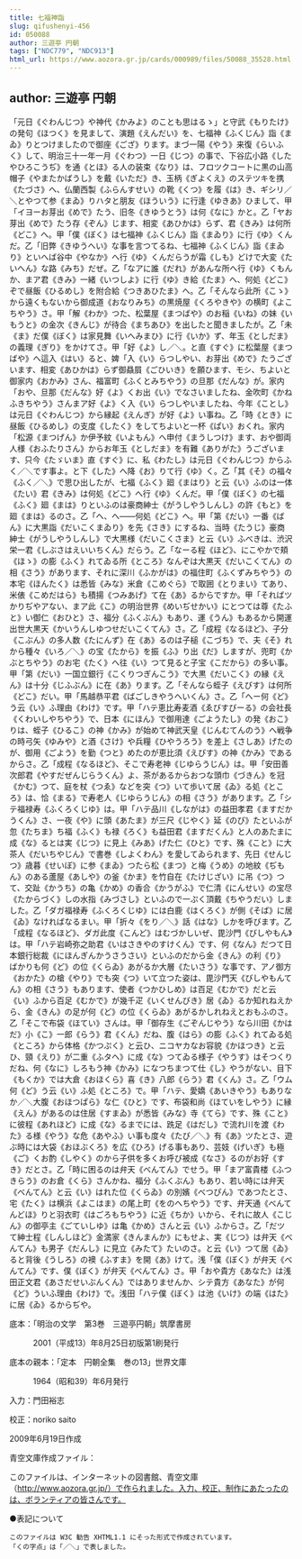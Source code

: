 ```yaml
---
title: 七福神詣
slug: qifushenyi-456
id: 050088
author: 三遊亭 円朝
tags: ["NDC779", "NDC913"]
html_url: https://www.aozora.gr.jp/cards/000989/files/50088_35528.html
---
```


## author: 三遊亭 円朝

「元日《ぐわんじつ》や神代《かみよ》のことも思はるゝ」と守武《もりたけ》の発句《ほつく》を見まして、演題《えんだい》を、七福神《ふくじん》詣《まゐ》りとつけましたので御座《ござ》ります。まづ一陽《やう》来復《らいふく》して、明治三十一年一月《ぐわつ》一日《じつ》の事で、下谷広小路《したやひろこうぢ》を通《とほ》る人の装束《なり》は、フロツクコートに黒の山高帽子《やまたかばうし》を戴《いただ》き、玉柄《ぎよくえ》のステツキを携《たづさ》へ、仏蘭西製《ふらんすせい》の靴《くつ》を履《は》き、ギシリ／＼とやつて参《まゐ》りハタと朋友《ほういう》に行逢《ゆきあ》ひまして、甲「イヨーお芽出《めで》たう、旧冬《きゆうとう》は何《なに》かと。乙「ヤお芽出《めで》たう存《ぞん》じます、相変《あひかは》らず、君《きみ》は何所《どこ》へ。甲「僕《ぼく》は七福神《ふくじん》詣《まゐり》に行《ゆ》くんだ。乙「旧弊《きゆうへい》な事を言つてるね、七福神《ふくじん》詣《まゐり》といへば谷中《やなか》へ行《ゆ》くんだらうが霜《しも》どけで大変《たいへん》な路《みち》だぜ。乙「なアに誰《だれ》があんな所へ行《ゆ》くもんか、まア君《きみ》一緒《いつしよ》に行《ゆ》き給《たま》へ、何処《どこ》ぞで昼飯《ひるめし》を附合給《つきあひたま》へ。乙「そんなら此所《こゝ》から遠くもないから御成道《おなりみち》の黒焼屋《くろやきや》の横町《よこちやう》さ。甲「解《わか》つた、松葉屋《まつばや》のお稲《いね》の妹《いもうと》の金次《きんじ》が待合《まちあひ》を出したと聞きましたが。乙「未《ま》だ僕《ぼく》は家見舞《いへみまひ》に行《いか》ず、年玉《としだま》の義理《ぎり》をかけてさ。甲「好《よ》し／＼。と直《すぐ》に松葉屋《まつばや》へ這入《はい》ると、婢「入《い》らつしやい、お芽出《めで》たうございます、相変《あひかは》らず御贔屓《ごひいき》を願ひます、モシ、ちよいと御家内《おかみ》さん、福富町《ふくとみちやう》の旦那《だんな》が。家内「おや、旦那《だんな》好《よ》くお出《い》でなさいましたね、金吹町《かねふきちやう》さんまア好《よ》く入《い》らつしやいましたね、今年《ことし》は元日《ぐわんじつ》から縁起《えんぎ》が好《よ》い事ね。乙「時《とき》に昼飯《ひるめし》の支度《したく》をしてちよいと一杯《ぱい》おくれ。家内「松源《まつげん》か伊予紋《いよもん》へ申付《まうしつけ》ます、おや御両人様《おふたりさん》からお年玉《としだま》を有難《ありがた》うございます、只今《たゞいま》直《すぐ》に、私《わたし》は元日《ぐわんじつ》からふく／＼です事よ。と下《した》へ降《お》りて行《ゆ》く。乙「其《そ》の福々《ふく／＼》で思ひ出したが、七福《ふく》廻《まはり》と云《い》ふのは一体《たい》君《きみ》は何処《どこ》へ行《ゆ》くんだ。甲「僕《ぼく》の七福《ふく》廻《まは》りといふのは豪商紳士《がうしやうしんし》の許《もと》を廻《まは》るのさ。乙「へ、へ――何処《どこ》へ。甲「第《だい》一番《ばん》に大黒詣《だいこくまゐり》を先《さき》にするね、当時《たうじ》豪商紳士《がうしやうしんし》で大黒様《だいこくさま》と云《い》ふべきは、渋沢栄一君《しぶさはえいいちくん》だらう。乙「なーる程《ほど》、にこやかで頬《ほゝ》の膨《ふく》れてゐる所《ところ》なんぞは大黒天《だいこくてん》の相《さう》があります、それに深川《ふかがは》の福住町《ふくずみちやう》の本宅《ほんたく》は悉皆《みな》米倉《こめぐら》で取囲《とりまい》てあり、米俵《こめだはら》も積揚《つみあげ》て在《あ》るからですか。甲「そればツかりぢやアない、まア此《こ》の明治世界《めいぢせかい》にとつては尊《たふと》い御仁《おひと》さ、福分《ふくぶん》もあり、運《うん》もあるから開運出世大黒天《かいうんしゆつせだいこくてん》さ。乙「成程《なるほど》、子分《こぶん》の多人数《たにんず》在《あ》るのは子槌《こづち》で、夫《そ》れから種々《いろ／＼》の宝《たから》を振《ふ》り出《だ》しますが、兜町《かぶとちやう》のお宅《たく》へ往《い》つて見ると子宝《こだから》の多い事。甲「第《だい》一国立銀行《こくりつぎんこう》で大黒《だいこく》の縁《えん》は十分《じふぶん》に在《あ》ります。乙「そんなら蛭子《えびす》は何所《どこ》だい。甲「馬越恭平君《ばごしきやうへいくん》さ。乙「へー何《ど》う云《い》ふ理由《わけ》です。甲「ハテ恵比寿麦酒《ゑびすびーる》の会社長《くわいしやちやう》で、日本《にほん》で御用達《ごようたし》の発《おこ》りは、蛭子《ひるこ》の神《かみ》が始めて神武天皇《じんむてんのう》へ戦争の時弓矢《ゆみや》と酒《さけ》や兵糧《ひやうろう》を差上《さしあ》げたのが、御用《ごよう》を勤《つと》めたのが恵比須《えびす》の神《かみ》であるからさ。乙「成程《なるほど》、そこで寿老神《じゆらうじん》は。甲「安田善次郎君《やすだぜんじらうくん》よ、茶があるからおつな頭巾《づきん》を冠《かむ》つて、庭を杖《つゑ》などを突《つ》いて歩いて居《ゐ》る処《ところ》は、恰《まる》で寿老人《じゆらうじん》の相《さう》があります。乙「シテ福禄寿《ふくろくじゆ》は。甲「ハテ品川《しながは》の益田孝君《ますだかうくん》さ、一夜《や》に頭《あたま》が三尺《じやく》延《のび》たといふが忽《たちま》ち福《ふく》も禄《ろく》も益田君《ますだくん》と人のあたまに成《な》るとは実《じつ》に見上《みあ》げた仁《ひと》です、殊《こと》に大茶人《だいちやじん》で書巻《しよくわん》を愛してゐられます、先日《せんじつ》歳暮《せいぼ》に参《まゐ》つたら松《まつ》と梅《うめ》の地紋《ぢもん》のある蘆屋《あしや》の釜《かま》を竹自在《たけじざい》に吊《つ》つて、交趾《かうち》の亀《かめ》の香合《かうがふ》で仁清《にんせい》の宝尽《たからづく》しの水指《みづさし》といふので一ぷく頂戴《ちやうだい》しました。乙「ダガ福禄寿《ふくろくじゆ》には白鹿《はくろく》が側《そば》に居《ゐ》なければなるまい。甲「折々《をり／＼》話《はな》しかを呼びます。乙「成程《なるほど》、ダガ此度《こんど》はむづかしいぜ、毘沙門《びしやもん》は。甲「ハテ岩崎弥之助君《いはさきやのすけくん》です、何《なん》だつて日本銀行総裁《にほんぎんかうさうさい》といふのだから金《きん》の利《り》ばかりも何《ど》の位《くらゐ》あがるか大層《たいさう》な事です、アノ御方《おかた》の槍《やり》でも突《つ》いて立つた姿は、毘沙門天《びしやもんてん》の相《さう》もあります、使者《つかひしめ》は百足《むかで》だと云《い》ふから百足《むかで》が幾千疋《いくせんびき》居《ゐ》るか知れねえから、金《きん》の足が何《ど》の位《くらゐ》あがるかしれねえとおもふのさ。乙「そこで布袋《ほてい》さんは。甲「御存生《ごぞんじやう》なら川田《かはだ》小《こ》一郎《らう》君《くん》だね、腹《はら》の膨《ふく》れてゐる処《ところ》から体格《かつぷく》と云ひ、ニコヤカなお容貌《かほつき》と云ひ、頸《えり》が二重《ふタヘ》に成《な》つてゐる様子《やうす》はそつくりだね、何《なに》しろもう神《かみ》になつちまつて仕《し》やうがない、目下《もくか》では大倉《おほくら》喜《き》八郎《らう》君《くん》さ。乙「ウム何《ど》う云《い》ふ処《ところ》で。甲「ハテ、愛嬌《あいきやう》もありなか／＼大腹《おほつぱら》な仁《ひと》です、布袋和尚《ほていをしやう》に縁《えん》があるのは住居《すまゐ》が悉皆《みな》寺《てら》です、殊《こと》に彼程《あれほど》に成《な》るまでには、跣足《はだし》で流れ川を渡《わた》る様《やう》な危《あやふ》い事も度々《たび／＼》有《あ》ツたとさ、遊ぶ時には大袋《おほぶくろ》を広《ひろ》げる事もあり、芸妓《げいぎ》も極《ご》くお酌《しやく》のから子供を多くお呼び被成《なさ》るのがお好《すき》だとさ。乙「時に困るのは弁天《べんてん》でせう。甲「まア富貴楼《ふつきらう》のお倉《くら》さんかね、福分《ふくぶん》もあり、若い時には弁天《べんてん》と云《い》はれた位《くらゐ》の別嬪《べつぴん》であつたとさ、宅《たく》は横浜《よこはま》の尾上町《をのへちやう》です、弁天通《べんてんどほ》りと羽衣町《はごろもちやう》に近《ちか》いから、それに故人《こじん》の御亭主《ごていしゆ》は亀《かめ》さんと云《い》ふからさ。乙「だツて紳士程《しんしほど》金満家《きんまんか》にもせよ、実《じつ》は弁天《べんてん》も男子《だんし》に見立《みたて》たいのさ。と云《い》つて居《ゐ》ると背後《うしろ》の襖《ふすま》を開《あ》けて。浅「僕《ぼく》が弁天《べんてん》です、僕《ぼく》が弁天《べんてん》さ。甲「おや貴方《あなた》は浅田正文君《あさだせいぶんくん》ではありませんか、シテ貴方《あなた》が何《ど》ういふ理由《わけ》で。浅田「ハテ僕《ぼく》は池《いけ》の端《はた》に居《ゐ》るからぢや。













底本：「明治の文学　第3巻　三遊亭円朝」筑摩書房


　　　2001（平成13）年8月25日初版第1刷発行

底本の親本：「定本　円朝全集　巻の13」世界文庫

　　　1964（昭和39）年6月発行

入力：門田裕志

校正：noriko saito

2009年6月19日作成

青空文庫作成ファイル：

このファイルは、インターネットの図書館、青空文庫（http://www.aozora.gr.jp/）で作られました。入力、校正、制作にあたったのは、ボランティアの皆さんです。











●表記について


	このファイルは W3C 勧告 XHTML1.1 にそった形式で作成されています。
	「くの字点」は「／＼」で表しました。